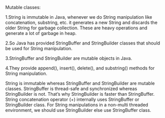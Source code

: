 
Mutable classes:


    
1.String is immutable in Java, whenever we do String manipulation like concatenation,
substring, etc. 
it generates a new String and discards the older String for garbage collection. 
These are heavy operations and generate a lot of garbage in heap. 

2.So Java has provided StringBuffer and StringBuilder classes that should be used for 
String manipulation. 

3.StringBuffer and StringBuilder are mutable objects in Java. 

4.They provide append(), insert(), delete(), and substring() methods 
for String manipulation.

String is immutable whereas StringBuffer and StringBuilder are mutable classes.
StringBuffer is thread-safe and synchronized whereas StringBuilder is not. That’s why StringBuilder is faster than StringBuffer.
String concatenation operator (+) internally uses StringBuffer or StringBuilder class.
For String manipulations in a non-multi threaded environment, we should use StringBuilder else use StringBuffer class.
